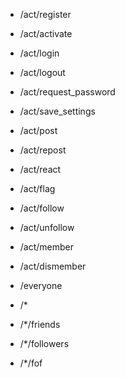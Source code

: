 - /act/register
- /act/activate

- /act/login
- /act/logout

- /act/request_password

- /act/save_settings

- /act/post
- /act/repost
- /act/react

- /act/flag

- /act/follow
- /act/unfollow

- /act/member
- /act/dismember

- /everyone

- /*
- /*/friends
- /*/followers
- /*/fof